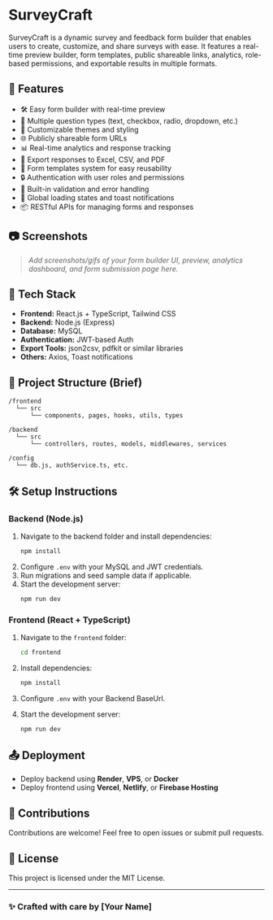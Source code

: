 # SurveyCraft

SurveyCraft is a dynamic survey and feedback form builder that enables users to create, customize, and share surveys with ease. It features a real-time preview builder, form templates, public shareable links, analytics, role-based permissions, and exportable results in multiple formats.

## 🚀 Features

- 🛠️ Easy form builder with real-time preview
- 🧩 Multiple question types (text, checkbox, radio, dropdown, etc.)
- 🎨 Customizable themes and styling
- 🌐 Publicly shareable form URLs
- 📊 Real-time analytics and response tracking
- 🧾 Export responses to Excel, CSV, and PDF
- 📁 Form templates system for easy reusability
- 🔒 Authentication with user roles and permissions
- 🧠 Built-in validation and error handling
- 🔄 Global loading states and toast notifications
- 📦 RESTful APIs for managing forms and responses

## 📷 Screenshots

> _Add screenshots/gifs of your form builder UI, preview, analytics dashboard, and form submission page here._

## 🧰 Tech Stack

- **Frontend:** React.js + TypeScript, Tailwind CSS
- **Backend:** Node.js (Express)
- **Database:** MySQL
- **Authentication:** JWT-based Auth
- **Export Tools:** json2csv, pdfkit or similar libraries
- **Others:** Axios, Toast notifications

## 📂 Project Structure (Brief)

```
/frontend
  └── src
      └── components, pages, hooks, utils, types

/backend
  └── src
      └── controllers, routes, models, middlewares, services

/config
  └── db.js, authService.ts, etc.
```

## 🛠️ Setup Instructions

### Backend (Node.js)

1. Navigate to the backend folder and install dependencies:
   ```bash
   npm install
   ```
2. Configure `.env` with your MySQL and JWT credentials.
3. Run migrations and seed sample data if applicable.
4. Start the development server:
   ```bash
   npm run dev
   ```

### Frontend (React + TypeScript)

1. Navigate to the `frontend` folder:
   ```bash
   cd frontend
   ```
2. Install dependencies:
   ```bash
   npm install
   ```

3. Configure `.env` with your Backend BaseUrl.

4. Start the development server:
   ```bash
   npm run dev
   ```

## 📤 Deployment

- Deploy backend using **Render**, **VPS**, or **Docker**
- Deploy frontend using **Vercel**, **Netlify**, or **Firebase Hosting**

## 🙌 Contributions

Contributions are welcome! Feel free to open issues or submit pull requests.

## 📜 License

This project is licensed under the MIT License.

---

### ✨ Crafted with care by [Your Name]